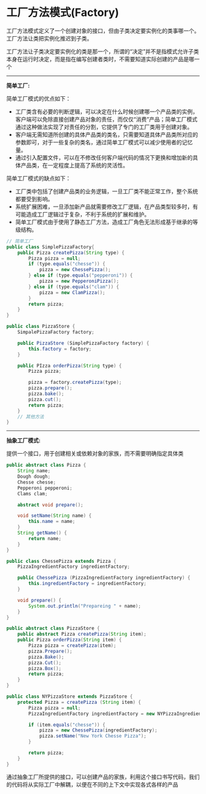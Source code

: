 # 工厂方法模式(Factory)

工厂方法模式定义了一个创建对象的接口，但由子类决定要实例化的类事哪一个。工厂方法让类把实例化推迟到子类。

工厂方法让子类决定要实例化的类是那一个，所谓的“决定”并不是指模式允许子类本身在运行时决定，而是指在编写创建者类时，不需要知道实际创建的产品是哪一个

-------------------

**简单工厂:**

简单工厂模式的优点如下：

- 工厂类含有必要的判断逻辑，可以决定在什么时候创建哪一个产品类的实例，客户端可以免除直接创建产品对象的责任，而仅仅“消费”产品；简单工厂模式通过这种做法实现了对责任的分割，它提供了专门的工厂类用于创建对象。
- 客户端无需知道所创建的具体产品类的类名，只需要知道具体产品类所对应的参数即可，对于一些复杂的类名，通过简单工厂模式可以减少使用者的记忆量。
- 通过引入配置文件，可以在不修改任何客户端代码的情况下更换和增加新的具体产品类，在一定程度上提高了系统的灵活性。

简单工厂模式的缺点如下：

- 工厂类中包括了创建产品类的业务逻辑，一旦工厂类不能正常工作，整个系统都要受到影响。
- 系统扩展困难，一旦添加新产品就需要修改工厂逻辑，在产品类型较多时，有可能造成工厂逻辑过于复杂，不利于系统的扩展和维护。
- 简单工厂模式由于使用了静态工厂方法，造成工厂角色无法形成基于继承的等级结构。

```java 
// 简单工厂
public class SimplePizzaFactory{
    public Pizza createPizza(String type) {
        Pizza pizza = null;
        if (type.equals("chesse")) {
            pizza = new ChessePizza();
        } else if (type.equals("pepperoni")) {
            pizza = new PepperoniPizza();
        } else if (type.equals("clam")) {
            pizza = new ClamPizza();
        }
        return pizza;
    }
}

public class PizzaStore {
    SimpalePizzaFactory factory;

    public PizzaStore (SimplePizzaFactory factory) {
        this.factory = factory;
    }

    public PIzza orderPizza(String type) {
        Pizza pizza;

        pizza = factory.createPizza(type);
        pizza.prepare();
        pizza.bake();
        pizza.cut();
        return pizza;
    }
    // 其他方法
}
```

-------------------

**抽象工厂模式:**

提供一个接口，用于创建相关或依赖对象的家族，而不需要明确指定具体类

```java
public abstract class Pizza {
    String name;
    Dough dough;
    Chesse chesse;
    Pepperoni pepperoni;
    Clams clam;

    abstract void prepare();

    void setName(String name) {
        this.name = name;
    }
    String getName() {
        return name;
    }
}

public class ChessePizza extends Pizza {
    PizzaIngredientFactory ingredientFactory;

    public ChessePizza (PizzaIngredientFactory ingredientFactory) {
        this.ingredientFactory = ingredientFactory;
    }

    void prepare() {
        System.out.println("Prepareing " + name);
    }
}

public abstract class PizzaStore {
    public abstract Pizza createPizza(String item);
    public Pizza orderPizza(String item) {
        Pizza pizza = createPizza(item);
        pizza.Prepare();
        pizza.Bake();
        pizza.Cut();
        pizza.Box();
        return pizza;
    }
}

public class NYPizzaStore extends PizzaStore {
    protected Pizza = createPizza (String item) {
        Pizza pizza = null;
        PizzaIngredientFactory ingredientFactory = new NYPizzaIngredientFactory;

        if (item.equals("chesse")) {
            pizza = new ChessePizza(ingredientFactory);
            pizza.setName("New York Chesse Pizza");
        }

        return pizza;
    }
}
```

通过抽象工厂所提供的接口，可以创建产品的家族，利用这个接口书写代码，我们的代码将从实际工厂中解耦，以便在不同的上下文中实现各式各样的产品




